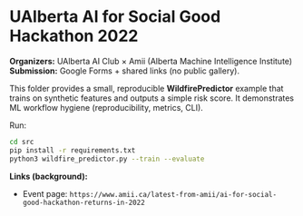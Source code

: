 # UAlberta AI for Social Good Hackathon 2022

**Organizers:** UAlberta AI Club × Amii (Alberta Machine Intelligence Institute)  
**Submission:** Google Forms + shared links (no public gallery).

This folder provides a small, reproducible **WildfirePredictor** example that trains on synthetic features and
outputs a simple risk score. It demonstrates ML workflow hygiene (reproducibility, metrics, CLI).

Run:
```bash
cd src
pip install -r requirements.txt
python3 wildfire_predictor.py --train --evaluate
```

**Links (background):**
- Event page: `https://www.amii.ca/latest-from-amii/ai-for-social-good-hackathon-returns-in-2022`
